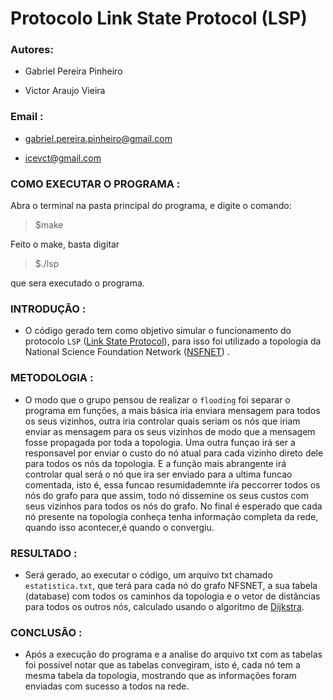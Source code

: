 # Protocolo Link State Protocol (LSP)

### Autores:

- Gabriel Pereira Pinheiro 

- Victor Araujo Vieira  

### Email :

- gabriel.pereira.pinheiro@gmail.com

- icevct@gmail.com


### COMO EXECUTAR O PROGRAMA :

Abra o terminal na pasta principal do programa, e digite o comando:

> $make

Feito o make, basta digitar

> $./lsp 

que sera executado o programa.

### INTRODUÇÃO :

- O código gerado tem como objetivo simular o funcionamento do protocolo ```LSP``` ([Link State Protocol](https://en.wikipedia.org/wiki/Link-state_routing_protocol)), para isso foi utilizado a topologia da National Science Foundation Network ([NSFNET](https://www.nsf.gov/news/news_summ.jsp?cntn_id=103050)) .

### METODOLOGIA :

- O modo que o grupo pensou de realizar o ```flooding``` foi separar o programa em funções, a mais básica iria enviara mensagem para todos os seus vizinhos, outra iria controlar quais seriam os nós que iriam enviar as mensagem para os seus vizinhos de modo que a mensagem fosse propagada por toda a topologia. Uma outra funçao irá ser a responsavel por enviar o custo do nó atual para cada vizinho direto dele para todos os nós da topologia. E a função mais abrangente irá controlar qual será o nó que ira ser enviado para a ultima funcao comentada, isto é, essa funcao resumidademnte iŕa peccorrer todos os nós do grafo para que assim, todo nó dissemine os seus custos com seus vizinhos para todos os nós do grafo. No final é esperado que cada nó presente na topologia conheça tenha informação completa da rede, quando isso acontecer,é quando o convergiu. 

### RESULTADO :

- Será gerado, ao executar o código, um arquivo txt chamado ```estatistica.txt```, que terá para cada nó do grafo NFSNET, a sua tabela (database) com todos os caminhos da topologia e o vetor de distâncias para todos os outros nós, calculado usando o algoritmo de [Dijkstra](https://en.wikipedia.org/wiki/Dijkstra%27s_algorithm).

### CONCLUSÃO :

- Após a execução do programa e a analise do arquivo txt com as tabelas foi possivel notar que as tabelas convegiram, isto é, cada nó tem a mesma tabela da topologia, mostrando que as informações foram enviadas com sucesso a todos na rede.

